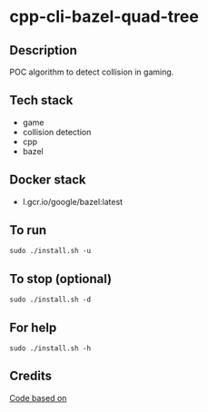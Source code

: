 # cpp-cli-bazel-quad-tree

## Description
POC algorithm to detect collision in
gaming.

## Tech stack
- game
- collision detection
- cpp
- bazel

## Docker stack
- l.gcr.io/google/bazel:latest

## To run
`sudo ./install.sh -u`

## To stop (optional)
`sudo ./install.sh -d`

## For help
`sudo ./install.sh -h`

## Credits
[Code based on](https://www.geeksforgeeks.org/quad-tree/?ref=gcse)
